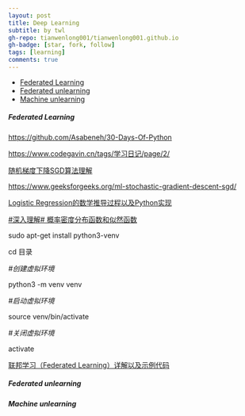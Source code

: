 ```yaml
---
layout: post
title: Deep Learning
subtitle: by twl
gh-repo: tianwenlong001/tianwenlong001.github.io
gh-badge: [star, fork, follow]
tags: [learning]
comments: true
---
```


- [Federated Learning](#federated-learning)
- [Federated unlearning](#federated-unlearning)
- [Machine unlearning](#machine-unlearning)



##### Federated Learning

https://github.com/Asabeneh/30-Days-Of-Python

https://www.codegavin.cn/tags/学习日记/page/2/

[随机梯度下降SGD算法理解](https://blog.csdn.net/Oscar6280868/article/details/90641638)

https://www.geeksforgeeks.org/ml-stochastic-gradient-descent-sgd/

[Logistic Regression的数学推导过程以及Python实现](https://blog.csdn.net/Oscar6280868/article/details/80815795)

[#深入理解# 概率密度分布函数和似然函数](https://blog.csdn.net/lch551218/article/details/114063208)

sudo apt-get install python3-venv

cd 目录

*#创建虚拟环境* 

python3 -m venv venv 

*#启动虚拟环境* 

source venv/bin/activate 

*#关闭虚拟环境* 

activate 

[联邦学习（Federated Learning）详解以及示例代码](https://deephub.blog.csdn.net/article/details/121871884?spm=1001.2101.3001.6650.2&utm_medium=distribute.pc_relevant.none-task-blog-2%7Edefault%7ECTRLIST%7ERate-2-121871884-blog-104416436.235%5Ev43%5Econtrol&depth_1-utm_source=distribute.pc_relevant.none-task-blog-2%7Edefault%7ECTRLIST%7ERate-2-121871884-blog-104416436.235%5Ev43%5Econtrol)

##### Federated unlearning


##### Machine unlearning